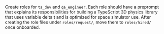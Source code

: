 Create roles for `ts_dev` and `qa_engineer`. Each role should have a preprompt that explains its responsibilities for building a TypeScript 3D physics library that uses variable delta t and is optimized for space simulator use. After creating the role files under `roles/request/`, move them to `roles/hired/` once onboarded.
